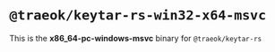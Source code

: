 # `@traeok/keytar-rs-win32-x64-msvc`

This is the **x86_64-pc-windows-msvc** binary for `@traeok/keytar-rs`
